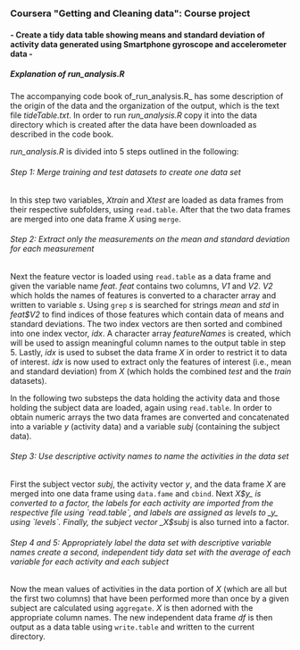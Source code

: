 ### Coursera "Getting and Cleaning data": Course project
#### - Create a tidy data table showing means and standard deviation of activity data generated using Smartphone gyroscope and accelerometer data -

##### Explanation of _run\_analysis.R_
The accompanying code book of_run\_analysis.R_ has some description of the origin of the data and the organization of the output, which is the text file _tideTable.txt_. In order to run _run\_analysis.R_ copy it into the data directory which is created after the data have been downloaded as described in the code book. 

_run\_analysis.R_ is divided into 5 steps outlined in the following:

###### Step 1: Merge training and test datasets to create one data set
In this step two variables, _Xtrain_ and _Xtest_ are loaded as data frames from their respective subfolders, using `read.table`. After that the two data frames are merged into one data frame _X_ using `merge`.

###### Step 2: Extract only the measurements on the mean and standard deviation for each measurement
Next the feature vector is loaded using `read.table` as a data frame and given the variable name _feat_. _feat_ contains two columns, _V1_ and _V2_. _V2_ which holds the names of features is converted to a character array and written to variable _s_. Using `grep` _s_ is searched for strings _mean_ and _std_ in _feat$V2_ to find indices of those features which contain data of means and standard deviations. The two index vectors are then sorted and combined into one index vector, _idx_. A character array _featureNames_ is created, which will be used to assign meaningful column names to the output table in step 5. Lastly, _idx_ is used to subset the data frame _X_ in order to restrict it to data of interest. _idx_ is now used to extract only the features of interest (i.e., mean and standard deviation) from _X_ (which holds the combined _test_ and the _train_ datasets). 

In the following two substeps the data holding the activity data and those holding the subject data are loaded, again using `read.table`. In order to obtain numeric arrays the two data frames are converted and concatenated into a variable _y_ (activity data) and a variable _subj_ (containing the subject data).

###### Step 3: Use descriptive activity names to name the activities in the data set
First the subject vector _subj_, the activity vector _y_, and the data frame _X_ are merged into one data frame using `data.fame` and `cbind`. Next _X$y_ is converted to a factor, the labels for each activity are imported from the respective file using `read.table`, and labels are assigned as levels to _y_ using `levels`. Finally, the subject vector _X$subj_ is also turned into a factor.

###### Step 4 and 5: Appropriately label the data set with descriptive variable names create a second, independent tidy data set with the average of each variable for each activity and each subject
Now the mean values of activities in the data portion of _X_ (which are all but the first two columns) that have been performed more than once by a given subject are calculated using `aggregate`. _X_ is then adorned with the appropriate column names. The new independent data frame _df_ is then output as a data table using `write.table` and written to the current directory.
